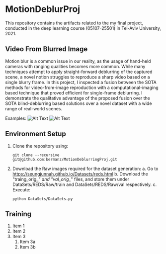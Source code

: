 # MotionDeblurProj
This repository contains the artifacts related to the my final project, conducted in the deep learning course (05107-25501) in Tel-Aviv University, 2021.

## Video From Blurred Image
Motion blur is a common issue in our reality, as the usage of hand-held cameras with ranging qualities becomes more common. While many techniques attempt to apply straight-forward deblurring of the captured scene, a novel notion struggles to reproduce a sharp video based on a single blurry frame. In this project, I inspected a fusion between the SOTA methods for video-from-image reproduction with a computational-imaging based technique that proved efficient for single-frame deblurring. I demonstrate the qualitative advantage of the proposed fusion over the SOTA blind-deblurring based solutions over a novel dataset with a wide range of real-world scenes.

Examples:
![Alt Text](Examples/1253/comb.gif)
![Alt Text](Examples/515/comb.gif)

## Environment Setup
1. Clone the repository using:
   ```
   git clone --recursive git@github.com:bermanz/MotionDeblurringProj.git
   ```  
2. Download the Raw images required for the dataset generation:
   a. Go to https://seungjunnah.github.io/Datasets/reds.html
   b. Download the "traing_orig_*" and "val_orig_*" files, and store them under DataSets/REDS/Raw/train and DataSets/REDS/Raw/val respectively.
   c. Execute:
    ```
   python DataSets/DataSets.py
   ```    
   
## Training

1. Item 1
1. Item 2
1. Item 3
   1. Item 3a
   1. Item 3b
